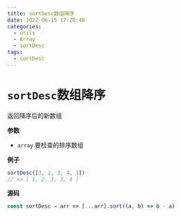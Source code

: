 ```yaml
---
title: sortDesc数组降序
date: 2022-06-15 17:20:46
categories: 
  - utils
  - Array
  - sortDesc
tags: 
  - sortDesc
---
```

# `sortDesc`数组降序

返回降序后的新数组

**参数**

- `array` 要检查的排序数组

**例子**

```js
sortDesc([3, 2, 3, 4, 1])
// => [ 1, 2, 3, 3, 4 ]
```

**源码**

```js
const sortDesc = arr => [...arr].sort((a, b) => b - a)
```
